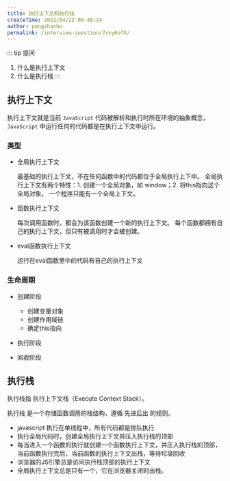 ```yaml
---
title: 执行上下文和执行栈
createTime: 2022/04/22 09:40:24
author: pengzhanbo
permalink: /interview-question/7xxy6of5/
---
```


::: tip 提问

1. 什么是执行上下文
2. 什么是执行栈
:::

## 执行上下文

执行上下文就是当前 `JavaScript` 代码被解析和执行时所在环境的抽象概念，
`JavaScript` 中运行任何的代码都是在执行上下文中运行。

### 类型

- 全局执行上下文
  
  最基础的执行上下文，不在任何函数中的代码都位于全局执行上下中。
  全局执行上下文有两个特性：1. 创建一个全局对象，如 window；2. 将this指向这个全局对象。
  一个程序只能有一个全局上下文。

- 函数执行上下文
  
  每次调用函数时，都会为该函数创建一个新的执行上下文。
  每个函数都拥有自己的执行上下文，但只有被调用时才会被创建。

- eval函数执行上下文

  运行在eval函数里中的代码有自己的执行上下文

### 生命周期

- 创建阶段
  
  - 创建变量对象
  - 创建作用域链
  - 确定this指向

- 执行阶段
- 回收阶段

## 执行栈

执行栈指 执行上下文栈（Execute Context Stack）。

执行栈 是一个存储函数调用的栈结构，遵循 先进后出 的规则。

- javascript 执行在单线程中，所有代码都是排队执行
- 执行全局代码时，创建全局执行上下文并压入执行栈的顶部
- 每当进入一个函数的执行就创建一个函数执行上下文，并压入执行栈的顶部，当前函数执行完后，当前函数的执行上下文出栈，等待垃圾回收
- 浏览器的JS引擎总是访问执行栈顶部的执行上下文
- 全局执行上下文总是只有一个，它在浏览器关闭时出栈。
